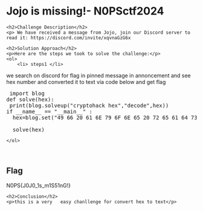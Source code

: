 
<!DOCTYPE html>
<html>

<body>
    <h1>Jojo is missing!- N0PSctf2024</h1>

    <h2>Challenge Description</h2>
    <p> We have received a message from Jojo, join our Discord server to read it: https://discord.com/invite/xqvnaGzG6x
</p>
 
    <h2>Solution Approach</h2>
    <p>Here are the steps we took to solve the challenge:</p>
    <ol>
        <li> steps1 </li>
 we search on discord for flag in pinned message in annoncement  and see hex number 
and converted it to text via code below and get flag
<pre>
 import blog
def solve(hex):
 print(blog.solveup("cryptohack hex","decode",hex))
if __name__ == "__main__" :
  hex=blog.set("49 66 20 61 6E 79 6F 6E 65 20 72 65 61 64 73 20 69 74 2C 20 49 20 61 6D 20 4A 6F 6A 6F 2E 20 49 20 68 61 76 65 20 62 65 65 6E 20 63 61 70 74 75 72 65 64 20 62 79 20 61 20 67 72 6F 75 70 20 63 61 6C 6C 65 64 20 4A 33 4A 75 4A 34 2E 20 50 6C 65 61 73 65 20 63 6F 6D 65 20 61 6E 64 20 73 61 76 65 20 6D 65 21 0A 4E 30 50 53 7B 4A 30 4A 30 5F 31 73 5F 6D 31 53 35 31 6E 47 21 7D",1)
 
  solve(hex)
</pre>
  
    
    </ol>
<br>
    <h2>Flag</h2>
    <p class="flag">N0PS{J0J0_1s_m1S51nG!}
</p>

    <h2>Conclusion</h2>
    <p>this is a very   easy chanllenge for convert hex to text</p>
</body>
</html>

